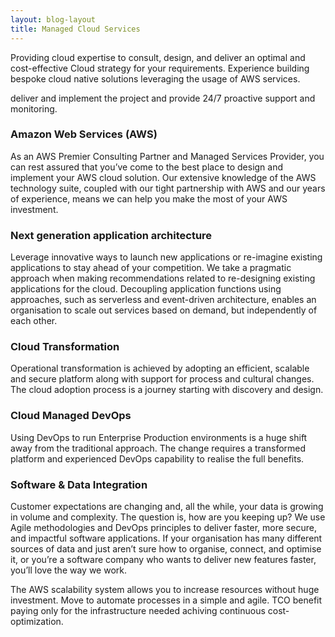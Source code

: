 ```yaml
---
layout: blog-layout
title: Managed Cloud Services
---
```

Providing cloud expertise to consult, design, and deliver an optimal and cost-effective Cloud strategy for your requirements.  Experience building bespoke cloud native solutions leveraging the usage of AWS services.

deliver and implement the project and provide 24/7 proactive support and monitoring.

### Amazon Web Services (AWS)
As an AWS Premier Consulting Partner and Managed Services Provider, you can rest assured that you’ve come to the best place to design and implement your AWS cloud solution. Our extensive knowledge of the AWS technology suite, coupled with our tight partnership with AWS and our years of experience, means we can help you make the most of your AWS investment.

### Next generation application architecture
Leverage innovative ways to launch new applications or re-imagine existing applications to stay ahead of your competition. We take a pragmatic approach when making recommendations related to re-designing existing applications for the cloud. Decoupling application functions using approaches, such as serverless and event-driven architecture, enables an organisation to scale out services based on demand, but independently of each other.

### Cloud Transformation
Operational transformation is achieved by adopting an efficient, scalable and secure platform along with support for process and cultural changes. The cloud adoption process is a journey starting with discovery and design.

### Cloud Managed DevOps
Using DevOps to run Enterprise Production environments is a huge shift away from the traditional approach. The change requires a transformed platform and experienced DevOps capability to realise the full benefits.

### Software & Data Integration
Customer expectations are changing and, all the while, your data is growing in volume and complexity. The question is, how are you keeping up?
We use Agile methodologies and DevOps principles to deliver faster, more secure, and impactful software applications. If your organisation has many different sources of data and just aren’t sure how to organise, connect, and optimise it, or you’re a software company who wants to deliver new features faster, you’ll love the way we work.

The AWS scalability system allows you to increase resources without huge investment.  Move to automate processes in a simple and agile.  TCO benefit paying only for the infrastructure needed achiving continuous cost-optimization.
